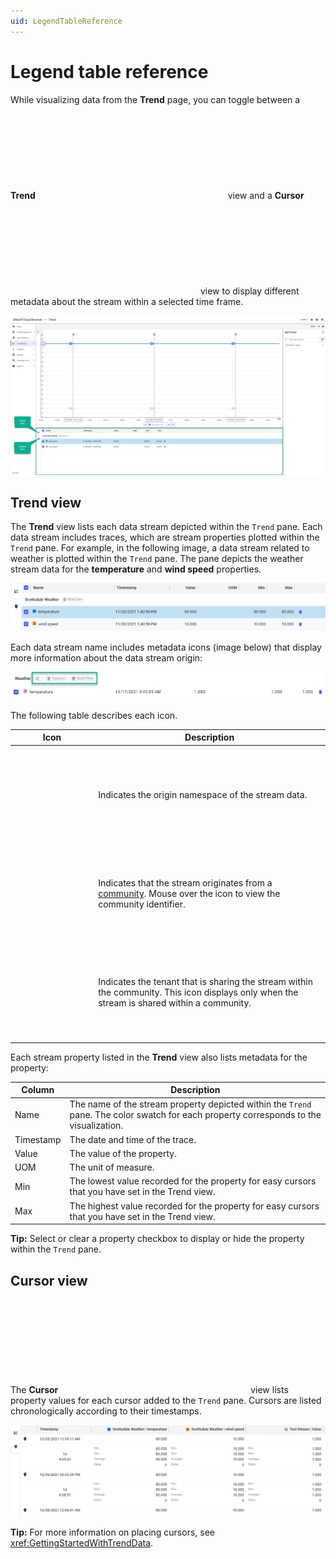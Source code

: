 ```yaml
---
uid: LegendTableReference
---
```


# Legend table reference

While visualizing data from the **Trend** page, you can toggle between a **Trend** <svg class="icon"><use href="../_images/icons/symbol-defs.svg#chart-line"/></svg> view and a **Cursor** <svg class="icon"><use href="../_images/icons/symbol-defs.svg#map-marker"/></svg> view to display different metadata about the stream within a selected time frame.

![Trend page legend table](images/trend-page.png)

## Trend view

The **Trend** view lists each data stream depicted within the `Trend` pane. Each data stream includes traces, which are stream properties plotted within the `Trend` pane. For example, in the following image, a data stream related to weather is plotted within the `Trend` pane. The pane depicts the weather stream data for the **temperature** and **wind speed** properties.

![Trend view](images/trend-view.png)

Each data stream name includes metadata icons (image below) that display more information about the data stream origin:

![Metadata icons](images/metadata-icons.png)

The following table describes each icon.

Icon | Description
--|--
<svg class="icon"><use href="../_images/icons/symbol-defs.svg#database"/></svg> | Indicates the origin namespace of the stream data.
<svg class="icon"><use href="../_images/icons/symbol-defs.svg#share-variant"/></svg> | Indicates that the stream originates from a [community](xref:communities). Mouse over the icon to view the community identifier.
<svg class="icon"><use href="../_images/icons/symbol-defs.svg#office-building"/></svg> | Indicates the tenant that is sharing the stream within the community. This icon displays only when the stream is shared within a community.

Each stream property listed in the **Trend** view also lists metadata for the property:

Column | Description
--|--
Name | The name of the stream property depicted within the `Trend` pane. The color swatch for each property corresponds to the visualization.
Timestamp | The date and time of the trace.
Value | The value of the property.
UOM | The unit of measure.
Min | The lowest value recorded for the property for easy cursors that you have set in the Trend view.
Max | The highest value recorded for the property for easy cursors that you have set in the Trend view. 

**Tip:** Select or clear a property checkbox to display or hide the property within the `Trend`  pane.

## Cursor view

The **Cursor** <svg class="icon"><use href="../_images/icons/symbol-defs.svg#map-marker"/></svg> view lists property values for each cursor added to the `Trend` pane. Cursors are listed chronologically according to their timestamps.

![Cursor view](images/cursor-view.png)

**Tip:** For more information on placing cursors, see <xref:GettingStartedWithTrendData>.

